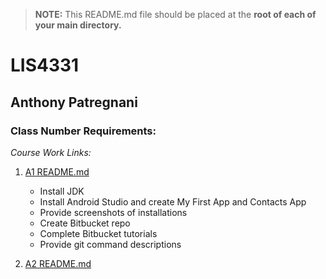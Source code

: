 > **NOTE:** This README.md file should be placed at the **root of each of your main directory.**

# LIS4331

## Anthony Patregnani

### Class Number Requirements:

*Course Work Links:*

1. [A1 README.md](a1/README.md "My A1 README.md file")
    - Install JDK
    - Install Android Studio and create My First App and Contacts App
    - Provide screenshots of installations
    - Create Bitbucket repo
    - Complete Bitbucket tutorials 
    - Provide git command descriptions

2. [A2 README.md](a2/README.md "My A2 README.md file")

